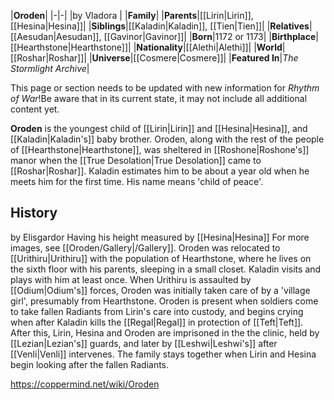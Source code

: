 |**Oroden**|
|-|-|
|by  Vladora |
|**Family**|
|**Parents**|[[Lirin\|Lirin]], [[Hesina\|Hesina]]|
|**Siblings**|[[Kaladin\|Kaladin]], [[Tien\|Tien]]|
|**Relatives**|[[Aesudan\|Aesudan]], [[Gavinor\|Gavinor]]|
|**Born**|1172 or 1173|
|**Birthplace**|[[Hearthstone\|Hearthstone]]|
|**Nationality**|[[Alethi\|Alethi]]|
|**World**|[[Roshar\|Roshar]]|
|**Universe**|[[Cosmere\|Cosmere]]|
|**Featured In**|*The Stormlight Archive*|

This page or section needs to be updated with new information for *Rhythm of War*!Be aware that in its current state, it may not include all additional content yet.

**Oroden** is the youngest child of [[Lirin\|Lirin]] and [[Hesina\|Hesina]], and [[Kaladin\|Kaladin's]] baby brother.
Oroden, along with the rest of the people of [[Hearthstone\|Hearthstone]], was sheltered in [[Roshone\|Roshone's]] manor when the [[True Desolation\|True Desolation]] came to [[Roshar\|Roshar]].
Kaladin estimates him to be about a year old when he meets him for the first time. His name means 'child of peace'.

## History
 by  Elisgardor  Having his height measured by [[Hesina\|Hesina]]
For more images, see [[Oroden/Gallery\|/Gallery]].
Oroden was relocated to [[Urithiru\|Urithiru]] with the population of Hearthstone, where he lives on the sixth floor with his parents, sleeping in a small closet. Kaladin visits and plays with him at least once.
When Urithiru is assaulted by [[Odium\|Odium's]] forces, Oroden was initially taken care of by a 'village girl', presumably from Hearthstone. Oroden is present when soldiers come to take fallen Radiants from Lirin's care into custody, and begins crying when after Kaladin kills the [[Regal\|Regal]] in protection of [[Teft\|Teft]]. After this, Lirin, Hesina and Oroden are imprisoned in the the clinic, held by [[Lezian\|Lezian's]] guards, and later by [[Leshwi\|Leshwi's]] after [[Venli\|Venli]] intervenes. The family stays together when Lirin and Hesina begin looking after the fallen Radiants.



https://coppermind.net/wiki/Oroden